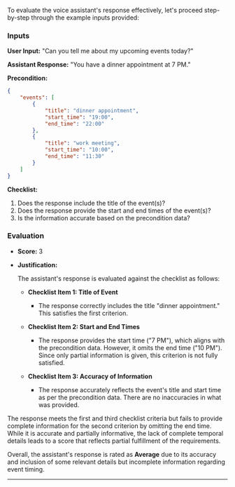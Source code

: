 To evaluate the voice assistant's response effectively, let's proceed step-by-step through the example inputs provided:

### Inputs

**User Input:**
"Can you tell me about my upcoming events today?"

**Assistant Response:**
"You have a dinner appointment at 7 PM."

**Precondition:**
```json
{
    "events": [
        {
            "title": "dinner appointment",
            "start_time": "19:00",
            "end_time": "22:00"
        },
        {
            "title": "work meeting",
            "start_time": "10:00",
            "end_time": "11:30"
        }
    ]
}
```

**Checklist:**
1. Does the response include the title of the event(s)?
2. Does the response provide the start and end times of the event(s)?
3. Is the information accurate based on the precondition data?

### Evaluation

- **Score:** 3
- **Justification:**

  The assistant's response is evaluated against the checklist as follows:

  - **Checklist Item 1: Title of Event**
    - The response correctly includes the title "dinner appointment." This satisfies the first criterion.

  - **Checklist Item 2: Start and End Times**
    - The response provides the start time ("7 PM"), which aligns with the precondition data. However, it omits the end time ("10 PM"). Since only partial information is given, this criterion is not fully satisfied.

  - **Checklist Item 3: Accuracy of Information**
    - The response accurately reflects the event's title and start time as per the precondition data. There are no inaccuracies in what was provided.

The response meets the first and third checklist criteria but fails to provide complete information for the second criterion by omitting the end time. While it is accurate and partially informative, the lack of complete temporal details leads to a score that reflects partial fulfillment of the requirements.

Overall, the assistant's response is rated as **Average** due to its accuracy and inclusion of some relevant details but incomplete information regarding event timing.

---
